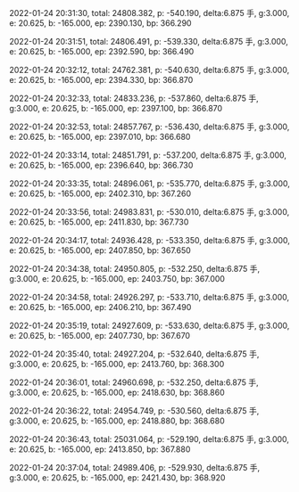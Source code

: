 2022-01-24 20:31:30, total: 24808.382, p: -540.190, delta:6.875 手, g:3.000, e: 20.625, b: -165.000, ep: 2390.130, bp: 366.290

2022-01-24 20:31:51, total: 24806.491, p: -539.330, delta:6.875 手, g:3.000, e: 20.625, b: -165.000, ep: 2392.590, bp: 366.490

2022-01-24 20:32:12, total: 24762.381, p: -540.630, delta:6.875 手, g:3.000, e: 20.625, b: -165.000, ep: 2394.330, bp: 366.870

2022-01-24 20:32:33, total: 24833.236, p: -537.860, delta:6.875 手, g:3.000, e: 20.625, b: -165.000, ep: 2397.100, bp: 366.870

2022-01-24 20:32:53, total: 24857.767, p: -536.430, delta:6.875 手, g:3.000, e: 20.625, b: -165.000, ep: 2397.010, bp: 366.680

2022-01-24 20:33:14, total: 24851.791, p: -537.200, delta:6.875 手, g:3.000, e: 20.625, b: -165.000, ep: 2396.640, bp: 366.730

2022-01-24 20:33:35, total: 24896.061, p: -535.770, delta:6.875 手, g:3.000, e: 20.625, b: -165.000, ep: 2402.310, bp: 367.260

2022-01-24 20:33:56, total: 24983.831, p: -530.010, delta:6.875 手, g:3.000, e: 20.625, b: -165.000, ep: 2411.830, bp: 367.730

2022-01-24 20:34:17, total: 24936.428, p: -533.350, delta:6.875 手, g:3.000, e: 20.625, b: -165.000, ep: 2407.850, bp: 367.650

2022-01-24 20:34:38, total: 24950.805, p: -532.250, delta:6.875 手, g:3.000, e: 20.625, b: -165.000, ep: 2403.750, bp: 367.000

2022-01-24 20:34:58, total: 24926.297, p: -533.710, delta:6.875 手, g:3.000, e: 20.625, b: -165.000, ep: 2406.210, bp: 367.490

2022-01-24 20:35:19, total: 24927.609, p: -533.630, delta:6.875 手, g:3.000, e: 20.625, b: -165.000, ep: 2407.730, bp: 367.670

2022-01-24 20:35:40, total: 24927.204, p: -532.640, delta:6.875 手, g:3.000, e: 20.625, b: -165.000, ep: 2413.760, bp: 368.300

2022-01-24 20:36:01, total: 24960.698, p: -532.250, delta:6.875 手, g:3.000, e: 20.625, b: -165.000, ep: 2418.630, bp: 368.860

2022-01-24 20:36:22, total: 24954.749, p: -530.560, delta:6.875 手, g:3.000, e: 20.625, b: -165.000, ep: 2418.880, bp: 368.680

2022-01-24 20:36:43, total: 25031.064, p: -529.190, delta:6.875 手, g:3.000, e: 20.625, b: -165.000, ep: 2413.850, bp: 367.880

2022-01-24 20:37:04, total: 24989.406, p: -529.930, delta:6.875 手, g:3.000, e: 20.625, b: -165.000, ep: 2421.430, bp: 368.920